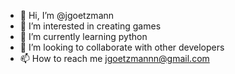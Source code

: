 - 👋 Hi, I’m @jgoetzmann
- 👀 I’m interested in creating games
- 🌱 I’m currently learning python
- 💞️ I’m looking to collaborate with other developers
- 📫 How to reach me jgoetzmannn@gmail.com

<!---
jgoetzmann/jgoetzmann is a ✨ special ✨ repository because its `README.md` (this file) appears on your GitHub profile.
You can click the Preview link to take a look at your changes.
--->
